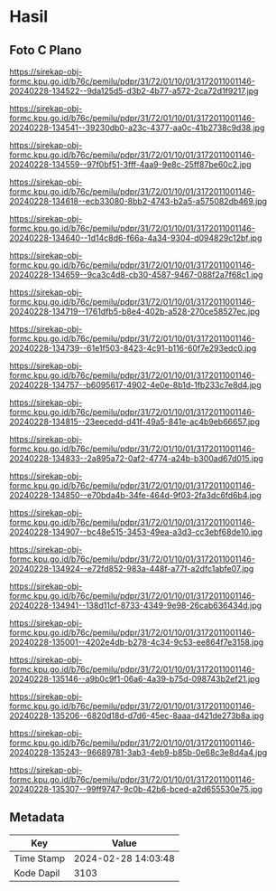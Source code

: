 # Hasil

## Foto C Plano

https://sirekap-obj-formc.kpu.go.id/b76c/pemilu/pdpr/31/72/01/10/01/3172011001146-20240228-134522--9da125d5-d3b2-4b77-a572-2ca72d1f9217.jpg

https://sirekap-obj-formc.kpu.go.id/b76c/pemilu/pdpr/31/72/01/10/01/3172011001146-20240228-134541--39230db0-a23c-4377-aa0c-41b2738c9d38.jpg

https://sirekap-obj-formc.kpu.go.id/b76c/pemilu/pdpr/31/72/01/10/01/3172011001146-20240228-134559--97f0bf51-3fff-4aa9-9e8c-25ff87be60c2.jpg

https://sirekap-obj-formc.kpu.go.id/b76c/pemilu/pdpr/31/72/01/10/01/3172011001146-20240228-134618--ecb33080-8bb2-4743-b2a5-a575082db469.jpg

https://sirekap-obj-formc.kpu.go.id/b76c/pemilu/pdpr/31/72/01/10/01/3172011001146-20240228-134640--1d14c8d6-f66a-4a34-9304-d094829c12bf.jpg

https://sirekap-obj-formc.kpu.go.id/b76c/pemilu/pdpr/31/72/01/10/01/3172011001146-20240228-134659--9ca3c4d8-cb30-4587-9467-088f2a7f68c1.jpg

https://sirekap-obj-formc.kpu.go.id/b76c/pemilu/pdpr/31/72/01/10/01/3172011001146-20240228-134719--1761dfb5-b8e4-402b-a528-270ce58527ec.jpg

https://sirekap-obj-formc.kpu.go.id/b76c/pemilu/pdpr/31/72/01/10/01/3172011001146-20240228-134739--61e1f503-8423-4c91-b116-60f7e293edc0.jpg

https://sirekap-obj-formc.kpu.go.id/b76c/pemilu/pdpr/31/72/01/10/01/3172011001146-20240228-134757--b6095617-4902-4e0e-8b1d-1fb233c7e8d4.jpg

https://sirekap-obj-formc.kpu.go.id/b76c/pemilu/pdpr/31/72/01/10/01/3172011001146-20240228-134815--23eecedd-d41f-49a5-841e-ac4b9eb66657.jpg

https://sirekap-obj-formc.kpu.go.id/b76c/pemilu/pdpr/31/72/01/10/01/3172011001146-20240228-134833--2a895a72-0af2-4774-a24b-b300ad67d015.jpg

https://sirekap-obj-formc.kpu.go.id/b76c/pemilu/pdpr/31/72/01/10/01/3172011001146-20240228-134850--e70bda4b-34fe-464d-9f03-2fa3dc6fd6b4.jpg

https://sirekap-obj-formc.kpu.go.id/b76c/pemilu/pdpr/31/72/01/10/01/3172011001146-20240228-134907--bc48e515-3453-49ea-a3d3-cc3ebf68de10.jpg

https://sirekap-obj-formc.kpu.go.id/b76c/pemilu/pdpr/31/72/01/10/01/3172011001146-20240228-134924--e72fd852-983a-448f-a77f-a2dfc1abfe07.jpg

https://sirekap-obj-formc.kpu.go.id/b76c/pemilu/pdpr/31/72/01/10/01/3172011001146-20240228-134941--138d11cf-8733-4349-9e98-26cab636434d.jpg

https://sirekap-obj-formc.kpu.go.id/b76c/pemilu/pdpr/31/72/01/10/01/3172011001146-20240228-135001--4202e4db-b278-4c34-9c53-ee864f7e3158.jpg

https://sirekap-obj-formc.kpu.go.id/b76c/pemilu/pdpr/31/72/01/10/01/3172011001146-20240228-135146--a9b0c9f1-06a6-4a39-b75d-098743b2ef21.jpg

https://sirekap-obj-formc.kpu.go.id/b76c/pemilu/pdpr/31/72/01/10/01/3172011001146-20240228-135206--6820d18d-d7d6-45ec-8aaa-d421de273b8a.jpg

https://sirekap-obj-formc.kpu.go.id/b76c/pemilu/pdpr/31/72/01/10/01/3172011001146-20240228-135243--96689781-3ab3-4eb9-b85b-0e68c3e8d4a4.jpg

https://sirekap-obj-formc.kpu.go.id/b76c/pemilu/pdpr/31/72/01/10/01/3172011001146-20240228-135307--99ff9747-9c0b-42b6-bced-a2d655530e75.jpg


## Metadata

| Key        | Value               |
| ---------- | ------------------- |
| Time Stamp | 2024-02-28 14:03:48 |
| Kode Dapil | 3103                |




